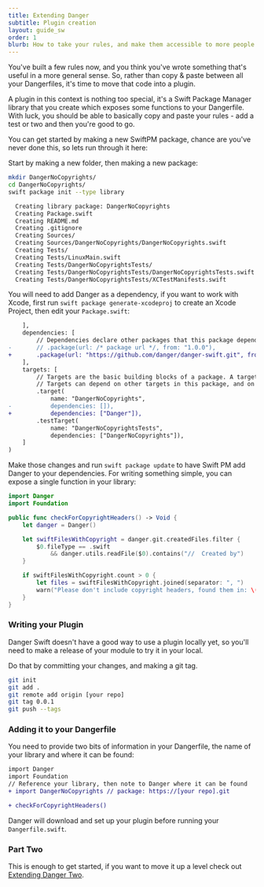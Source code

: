 ```yaml
---
title: Extending Danger
subtitle: Plugin creation
layout: guide_sw
order: 1
blurb: How to take your rules, and make them accessible to more people by writing a Danger plugin.
---
```


You've built a few rules now, and you think you've wrote something that's useful in a more general sense. So, rather
than copy & paste between all your Dangerfiles, it's time to move that code into a plugin.

A plugin in this context is nothing too special, it's a Swift Package Manager library that you create which exposes some
functions to your Dangerfile. With luck, you should be able to basically copy and paste your rules - add a test or two
and then you're good to go.

You can get started by making a new SwiftPM package, chance are you've never done this, so lets run through it here:

Start by making a new folder, then making a new package:

```sh
mkdir DangerNoCopyrights/
cd DangerNoCopyrights/
swift package init --type library

  Creating library package: DangerNoCopyrights
  Creating Package.swift
  Creating README.md
  Creating .gitignore
  Creating Sources/
  Creating Sources/DangerNoCopyrights/DangerNoCopyrights.swift
  Creating Tests/
  Creating Tests/LinuxMain.swift
  Creating Tests/DangerNoCopyrightsTests/
  Creating Tests/DangerNoCopyrightsTests/DangerNoCopyrightsTests.swift
  Creating Tests/DangerNoCopyrightsTests/XCTestManifests.swift
```

You will need to add Danger as a dependency, if you want to work with Xcode, first run
`swift package generate-xcodeproj` to create an Xcode Project, then edit your `Package.swift`:

```diff
    ],
    dependencies: [
        // Dependencies declare other packages that this package depends on.
-       // .package(url: /* package url */, from: "1.0.0"),
+       .package(url: "https://github.com/danger/danger-swift.git", from: "0.7.3")
    ],
    targets: [
        // Targets are the basic building blocks of a package. A target can define a module or a test suite.
        // Targets can depend on other targets in this package, and on products in packages which this package depends on.
        .target(
            name: "DangerNoCopyrights",
-           dependencies: []),
+           dependencies: ["Danger"]),
        .testTarget(
            name: "DangerNoCopyrightsTests",
            dependencies: ["DangerNoCopyrights"]),
    ]
)
```

Make those changes and run `swift package update` to have Swift PM add Danger to your dependencies. For writing
something simple, you can expose a single function in your library:

```swift
import Danger
import Foundation

public func checkForCopyrightHeaders() -> Void {
    let danger = Danger()

    let swiftFilesWithCopyright = danger.git.createdFiles.filter {
        $0.fileType == .swift
            && danger.utils.readFile($0).contains("//  Created by")
    }

    if swiftFilesWithCopyright.count > 0 {
        let files = swiftFilesWithCopyright.joined(separator: ", ")
        warn("Please don't include copyright headers, found them in: \(files)")
    }
}
```

### Writing your Plugin

Danger Swift doesn't have a good way to use a plugin locally yet, so you'll need to make a release of your module to try
it in your local.

Do that by committing your changes, and making a git tag.

```sh
git init
git add .
git remote add origin [your repo]
git tag 0.0.1
git push --tags
```

### Adding it to your Dangerfile

You need to provide two bits of information in your Dangerfile, the name of your library and where it can be found:

```diff
import Danger
import Foundation
// Reference your library, then note to Danger where it can be found
+ import DangerNoCopyrights // package: https://[your repo].git

+ checkForCopyrightHeaders()
```

Danger will download and set up your plugin before running your `Dangerfile.swift`.

### Part Two

This is enough to get started, if you want to move it up a level check out
[Extending Danger Two](extending_danger_two.html).
